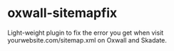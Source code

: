 # oxwall-sitemapfix
Light-weight plugin to fix the error you get when visit yourwebsite.com/sitemap.xml on Oxwall and Skadate.
